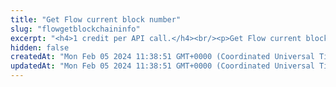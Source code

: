 ```yaml
---
title: "Get Flow current block number"
slug: "flowgetblockchaininfo"
excerpt: "<h4>1 credit per API call.</h4><br/><p>Get Flow current block number.</p>"
hidden: false
createdAt: "Mon Feb 05 2024 11:38:51 GMT+0000 (Coordinated Universal Time)"
updatedAt: "Mon Feb 05 2024 11:38:51 GMT+0000 (Coordinated Universal Time)"
---
```


